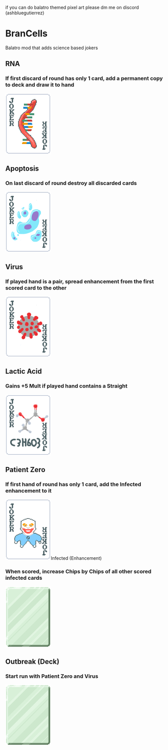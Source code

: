 if you can do balatro themed pixel art please dm me on discord (ashbluegutierrez)
<br>

# BranCells

Balatro mod that adds science based jokers

<h2>RNA</h2>
<h3>If first discard of round has only 1 card, add a permanent copy to deck and draw it to hand</h3>
<img src="https://github.com/blulw/BranCells/blob/main/assets/2x/RNA.png?raw=true">

<h2>Apoptosis</h2>
<h3>On last discard of round destroy all discarded cards</h3>
<img src="https://github.com/blulw/BranCells/blob/main/assets/2x/Apoptosis.png?raw=true">

<h2>Virus</h2>
<h3>If played hand is a pair, spread enhancement from the first scored card to the other</h3>
<img src="https://github.com/blulw/BranCells/blob/main/assets/2x/Virus.png?raw=true">

<h2>Lactic Acid</h2>
<h3>Gains +5 Mult if played hand contains a Straight</h3>
<img src="https://github.com/blulw/BranCells/blob/main/assets/2x/Lactic.png?raw=true">

<h2>Patient Zero</h2>
<h3>If first hand of round has only 1 card, add the Infected enhancement to it</h3>
<img src="https://github.com/blulw/BranCells/blob/main/assets/2x/PatientZero.png?raw=true"

<h2>Infected (Enhancement)</h2>
<h3>When scored, increase Chips by Chips of all other scored infected cards</h3>
<img src="https://github.com/blulw/BranCells/blob/main/assets/2x/Enhancers.png?raw=true">

<h2>Outbreak (Deck)</h2>
<h3>Start run with Patient Zero and Virus</h3>
<img src="https://github.com/blulw/BranCells/blob/main/assets/2x/Enhancers.png?raw=true">
